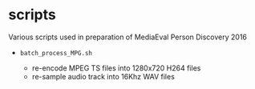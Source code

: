 # scripts

Various scripts used in preparation of MediaEval Person Discovery 2016

* `batch_process_MPG.sh`
  
  - re-encode MPEG TS files into 1280x720 H264 files
  - re-sample audio track into 16Khz WAV files

